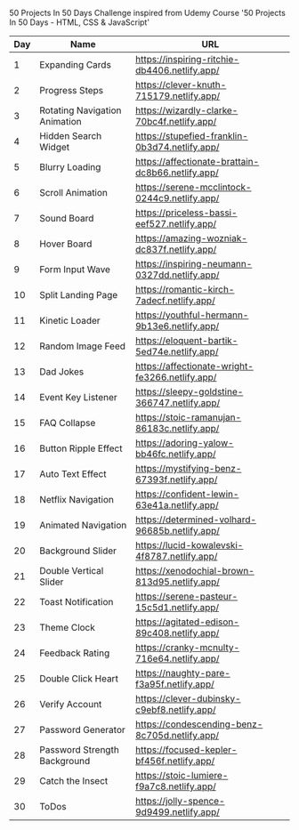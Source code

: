 50 Projects In 50 Days Challenge inspired from Udemy Course '50 Projects In 50 Days - HTML, CSS & JavaScript' 

| Day | Name | URL |
| --- | --- | --- |
| 1 | Expanding Cards | https://inspiring-ritchie-db4406.netlify.app/ |
| 2 | Progress Steps | https://clever-knuth-715179.netlify.app/ |
| 3 | Rotating Navigation Animation | https://wizardly-clarke-70bc4f.netlify.app/ |
| 4 | Hidden Search Widget | https://stupefied-franklin-0b3d74.netlify.app/ |
| 5 | Blurry Loading | https://affectionate-brattain-dc8b66.netlify.app/ |
| 6 | Scroll Animation | https://serene-mcclintock-0244c9.netlify.app/ |
| 7 | Sound Board | https://priceless-bassi-eef527.netlify.app/ |
| 8 | Hover Board | https://amazing-wozniak-dc837f.netlify.app/ |
| 9 | Form Input Wave | https://inspiring-neumann-0327dd.netlify.app/ |
| 10 | Split Landing Page | https://romantic-kirch-7adecf.netlify.app/ |
| 11 | Kinetic Loader | https://youthful-hermann-9b13e6.netlify.app/ |
| 12 | Random Image Feed | https://eloquent-bartik-5ed74e.netlify.app/ |
| 13 | Dad Jokes | https://affectionate-wright-fe3266.netlify.app/ |
| 14 | Event Key Listener | https://sleepy-goldstine-366747.netlify.app/ |
| 15 | FAQ Collapse |https://stoic-ramanujan-86183c.netlify.app/ |
| 16 | Button Ripple Effect | https://adoring-yalow-bb46fc.netlify.app/ | 
| 17 | Auto Text Effect | https://mystifying-benz-67393f.netlify.app/ | 
| 18 | Netflix Navigation | https://confident-lewin-63e41a.netlify.app/ | 
| 19 | Animated Navigation | https://determined-volhard-96685b.netlify.app/ | 
| 20 | Background Slider | https://lucid-kowalevski-4f8787.netlify.app/ | 
| 21 | Double Vertical Slider | https://xenodochial-brown-813d95.netlify.app/ | 
| 22 | Toast Notification | https://serene-pasteur-15c5d1.netlify.app/ |
| 23 |  Theme Clock | https://agitated-edison-89c408.netlify.app/  |
| 24 | Feedback Rating | https://cranky-mcnulty-716e64.netlify.app/ |
| 25 | Double Click Heart | https://naughty-pare-f3a95f.netlify.app/ |
| 26 | Verify Account | https://clever-dubinsky-c9ebf8.netlify.app/ |
| 27 | Password Generator | https://condescending-benz-8c705d.netlify.app/ |
| 28 | Password Strength Background | https://focused-kepler-bf456f.netlify.app/ |
| 29 | Catch the Insect | https://stoic-lumiere-f9a7c8.netlify.app/ |
| 30 | ToDos | https://jolly-spence-9d9499.netlify.app/ |

